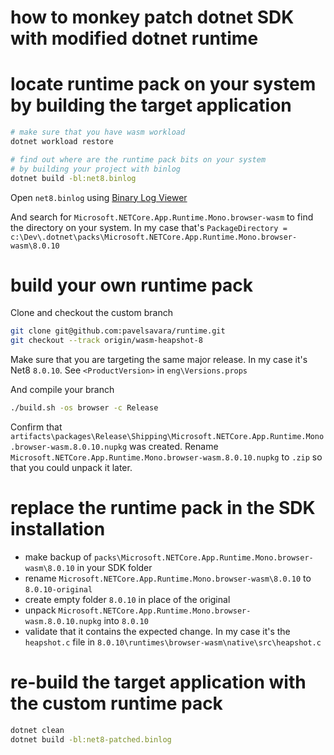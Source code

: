 # how to monkey patch dotnet SDK with modified dotnet runtime

# locate runtime pack on your system by building the target application

```sh
# make sure that you have wasm workload
dotnet workload restore

# find out where are the runtime pack bits on your system
# by building your project with binlog
dotnet build -bl:net8.binlog
```

Open `net8.binlog` using [Binary Log Viewer](https://msbuildlog.com/)

And search for `Microsoft.NETCore.App.Runtime.Mono.browser-wasm` to find the directory on your system.
In my case that's `PackageDirectory = c:\Dev\.dotnet\packs\Microsoft.NETCore.App.Runtime.Mono.browser-wasm\8.0.10`

# build your own runtime pack

Clone and checkout the custom branch
```sh
git clone git@github.com:pavelsavara/runtime.git
git checkout --track origin/wasm-heapshot-8
```

Make sure that you are targeting the same major release. In my case it's Net8 `8.0.10`.
See `<ProductVersion>` in `eng\Versions.props` 

And compile your branch
```sh
./build.sh -os browser -c Release
```

Confirm that `artifacts\packages\Release\Shipping\Microsoft.NETCore.App.Runtime.Mono.browser-wasm.8.0.10.nupkg` was created.
Rename `Microsoft.NETCore.App.Runtime.Mono.browser-wasm.8.0.10.nupkg` to `.zip` so that you could unpack it later.

# replace the runtime pack in the SDK installation

- make backup of `packs\Microsoft.NETCore.App.Runtime.Mono.browser-wasm\8.0.10` in your SDK folder
- rename `Microsoft.NETCore.App.Runtime.Mono.browser-wasm\8.0.10` to `8.0.10-original`
- create empty folder `8.0.10` in place of the original
- unpack `Microsoft.NETCore.App.Runtime.Mono.browser-wasm.8.0.10.nupkg` into `8.0.10`
- validate that it contains the expected change. In my case it's the `heapshot.c` file in `8.0.10\runtimes\browser-wasm\native\src\heapshot.c`


# re-build the target application with the custom runtime pack
```sh
dotnet clean
dotnet build -bl:net8-patched.binlog
```